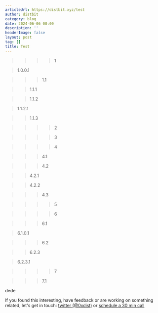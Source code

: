 ```yaml
---
articleUrl: https://distbit.xyz/test
author: distbit
category: blog
date: 2024-06-06 00:00
description: ''
headerImage: false
layout: post
tag: []
title: Test
---
```





>>>>1  

>1.0.0.1  

>>>1.1  

>>1.1.1  

>>1.1.2  

>1.1.2.1  

>>1.1.3  

>>>>2  

>>>>3  

>>>>4  

>>>4.1  

>>>4.2  

>>4.2.1  

>>4.2.2  

>>>4.3  

>>>>5  

>>>>6  

>>>6.1  

>6.1.0.1  

>>>6.2  

>>6.2.3  

>6.2.3.1  

>>>>7  

>>>7.1  


dede

If you found this interesting, have feedback or are working on something related, let's get in touch: [twitter (@0xdist)](https://twitter.com/0xdist) or [schedule a 30 min call](https://cal.com/distbit/30min)